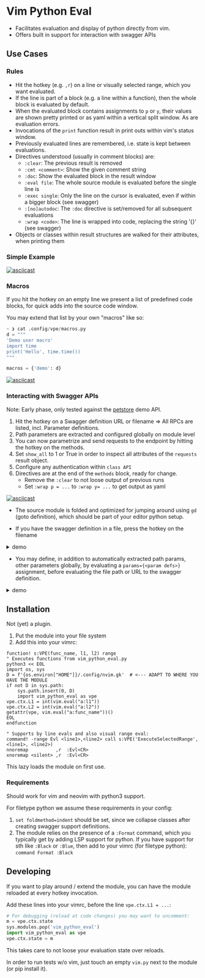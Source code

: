 # Vim Python Eval

- Facilitates evaluation and display of python directly from vim.
- Offers built in support for interaction with swagger APIs



## Use Cases

### Rules

- Hit the hotkey (e.g. `,r`) on a line or visually selected range, which you want evaluated.
- If the line is part of a block (e.g. a line within a function), then the whole block is evaluated
  by default.
- When the evaluated block contains assignments to `p` or `y`, their values are shown pretty printed
  or as yaml within a vertical split window. As are evaluation errors.
- Invocations of the `print` function result in print outs within vim's status window.
- Previously evaluated lines are remembered, i.e. state is kept between evaluations.
- Directives understood (usually in comment blocks) are:
    - `:clear`: The previous result is removed
    - `:cmt <comment>`: Show the given comment string
    - `:doc`: Show the evaluated block in the result window
    - `:eval file`: The whole source module is evaluated before the single line is
    - `:exec single`: Only the line on the cursor is evaluated, even if within a bigger block (see
      swagger) 
    - `:[no]autodoc`: The `:doc` directive is set/removed for all subsequent evaluations
    - `:wrap <code>`: The line is wrapped into code, replacing the string '{}' (see swagger)
- Objects or classes within result structures are walked for their attributes, when printing them


### Simple Example

[![asciicast](https://asciinema.org/a/cEmG79nApjbKe6Mvohco7OfqU.svg)](https://asciinema.org/a/cEmG79nApjbKe6Mvohco7OfqU)


### Macros

If you hit the hotkey on an empty line we present a list of predefined code blocks, for quick adds
into the source code window.

You may extend that list by your own "macros" like so:


```python
~ ❯ cat .config/vpe/macros.py                                                                                    tools
d = """
'Demo user macro'
import time
print('Hello', time.time())
"""

macros = {'demo': d}
```


[![asciicast](https://asciinema.org/a/057ewOGytqJDGEL6DF9Ck1hDw.svg)](https://asciinema.org/a/057ewOGytqJDGEL6DF9Ck1hDw)



### Interacting with Swagger APIs

Note: Early phase, only tested against the [petstore](https://petstore.swagger.io/) demo API.

1. Hit the hotkey on a Swagger definition URL or filename => All RPCs are listed, incl. Parameter
   definitions.
2. Path parameters are extracted and configured globally on module level
3. You can now parametrize and send requests to the endpoint by hitting the hotkey on the methods.
4. Set `show_all` to 1 or True in order to inspect all attributes of the `requests` result object. 
5. Configure any authentication within `class API`
6. Directives are at the end of the `methods` block, ready for change.
    - Remove the `:clear` to not loose output of previous runs
    - Set `:wrap p = ...` to `:wrap y= ...` to get output as yaml

[![asciicast](https://asciinema.org/a/Ot2gPgtAu292UgZpFgTwLKAU1.svg)](https://asciinema.org/a/Ot2gPgtAu292UgZpFgTwLKAU1)

- The source module is folded and optimized for jumping around using `gd` (goto definition), which
should be part of your editor python setup.

- If you have the swagger definition in a file, press the hotkey on the filename

<details><summary>demo</summary>
[![asciicast](https://asciinema.org/a/KTvAtUqYCVkYclJKLDoz0mGOK.svg)](https://asciinema.org/a/KTvAtUqYCVkYclJKLDoz0mGOK)
</details>

- You may define, in addition to automatically extracted path params, other parameters globally, by
  evaluating a `params={<param defs>}` assignment, before evaluating the file path or URL to the
  swagger definition.

<details><summary>demo</summary>
[![asciicast](https://asciinema.org/a/KTvAtUqYCVkYclJKLDoz0mGOK.svg)](https://asciinema.org/a/KTvAtUqYCVkYclJKLDoz0mGOK)
</details>



## Installation

Not (yet) a plugin.

1. Put the module into your file system
2. Add this into your vimrc:

```vim
function! s:VPE(func_name, l1, l2) range
" Executes functions from vim_python_eval.py
python3 << EOL
import os, sys
D = f'{os.environ["HOME"]}/.config/nvim.gk'  # <--- ADAPT TO WHERE YOU HAVE THE MODULE
if not D in sys.path:
    sys.path.insert(0, D)
    import vim_python_eval as vpe 
vpe.ctx.L1 = int(vim.eval("a:l1"))
vpe.ctx.L2 = int(vim.eval("a:l2"))
getattr(vpe, vim.eval("a:func_name"))()
EOL
endfunction

" Supports by line evals and also visual range eval:
command! -range Evl <line1>,<line2> call s:VPE('ExecuteSelectedRange', <line1>, <line2>)
nnoremap          ,r  :Evl<CR>
xnoremap <silent> ,r  :Evl<CR>
```

This lazy loads the module on first use.



### Requirements

Should work for vim and neovim with python3 support.

For filetype python we assume these requirements in your config:

1. `set foldmethod=indent` should be set, since we collapse classes after creating swagger support
   definitions.
1. The module relies on the presence of a `:Format` command, which you typically get by adding LSP
   support for python. If you have support for sth like `:Black` or `:Blue`, then add to your vimrc (for filetype python):  
   `command Format :Black` 


## Developing

If you want to play around / extend the module, you can have the module reloaded at every hotkey
invocation.

Add these lines into your vimrc, before the line `vpe.ctx.L1 = ...`:

```python
# For debugging (reload at code changes) you may want to uncomment:
m = vpe.ctx.state
sys.modules.pop('vim_python_eval')
import vim_python_eval as vpe
vpe.ctx.state = m
```

This takes care to not loose your evaluation state over reloads.

In order to run tests w/o vim, just touch an empty `vim.py` next to the module (or pip install it).

